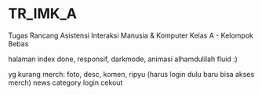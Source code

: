# TR_IMK_A
Tugas Rancang Asistensi Interaksi Manusia &amp; Komputer Kelas A - Kelompok Bebas

halaman index done, responsif, darkmode, animasi alhamdulilah fluid :)

yg kurang
merch: foto, desc, komen, ripyu (harus login dulu baru bisa akses merch)
news
category
login
cekout
